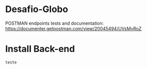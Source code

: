 # Desafio-Globo

POSTMAN endpoints tests and documentation: https://documenter.getpostman.com/view/20045494/UVsMvRoZ


# Install Back-end
``` teste ```
